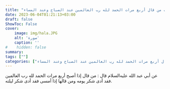 ```yaml
---
title: "ثواب من قال أربع مرات الحمد لله رب العالمين عند الصباح وعند المساء"
date: 2023-06-04T01:21:13+03:00
draft: false
ShowToc: False
cover:
    image: img/hala.JPG
    alt: 'صورة'
    caption: ''
#    hidden: false
summary: 
tags: [""]
categories: ["ثواب من قال أربع مرات الحمد لله رب العالمين عند الصباح وعند المساء"]
---
```

عن أبي عبد الله عليه‌السلام قال : من قال إذا أصبح أربع مرات الحمد لله رب
العالمين فقد أدى شكر يومه ومن قالها إذا أمسى فقد أدى شكر ليلته.

